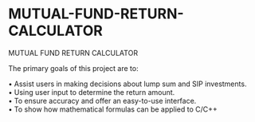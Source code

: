 # MUTUAL-FUND-RETURN-CALCULATOR
MUTUAL FUND RETURN CALCULATOR

The primary goals of this project are to:

• Assist users in making decisions about lump sum and SIP investments.  
• Using user input to determine the return amount.  
• To ensure accuracy and offer an easy-to-use interface.  
• To show how mathematical formulas can be applied to C/C++
